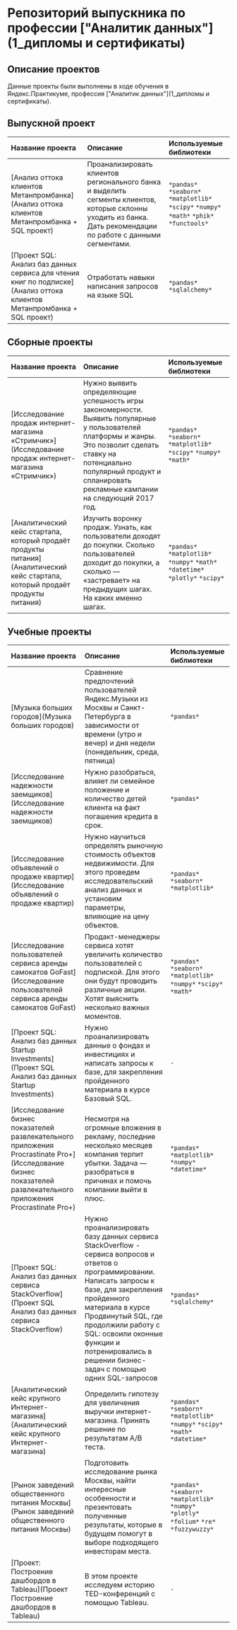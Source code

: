 # Репозиторий выпускника по профессии ["Аналитик данных"](1_дипломы и сертификаты)


## Описание проектов

Данные проекты были выполнены в ходе обучения в Яндекс.Практикуме, профессия ["Аналитик данных"](1_дипломы и сертификаты).

## Выпускной проект

| Название проекта | Описание | Используемые библиотеки | 
| :---------------------- | :---------------------- | :---------------------- |
| [Анализ оттока клиентов Метанпромбанка](Анализ оттока клиентов Метанпромбанка + SQL проект) | Проанализировать клиентов регионального банка и выделить сегменты клиентов, которые склонны уходить из банка. Дать рекомендации по работе с данными сегментами. | `*pandas*` `*seaborn*` `*matplotlib*` `*scipy*` `*numpy*` `*math*` `*phik*` `*functools*` |
| [Проект SQL: Анализ баз данных сервиса для чтения книг по подписке](Анализ оттока клиентов Метанпромбанка + SQL проект) | Отработать навыки написания запросов на языке SQL | `*pandas*` `*sqlalchemy*` |

## Сборные проекты

| Название проекта | Описание | Используемые библиотеки | 
| :---------------------- | :---------------------- | :---------------------- |
| [Исследование продаж интернет-магазина «Стримчик»](Исследование продаж интернет-магазина «Стримчик») | Нужно выявить определяющие успешность игры закономерности. Выявить популярные у пользователей платформы и жанры. Это позволит сделать ставку на потенциально популярный продукт и спланировать рекламные кампании на следующий 2017 год. | `*pandas*` `*seaborn*` `*matplotlib*` `*scipy*` `*numpy*` `*math*` |
| [Аналитический кейс стартапа, который продаёт продукты питания](Аналитический кейс стартапа, который продаёт продукты питания) | Изучить воронку продаж. Узнать, как пользователи доходят до покупки. Сколько пользователей доходит до покупки, а сколько — «застревает» на предыдущих шагах. На каких именно шагах. | `*pandas*` `*matplotlib*` `*numpy*` `*math*` `*datetime*` `*plotly*` `*scipy*` |


## Учебные проекты

| Название проекта | Описание | Используемые библиотеки | 
| :---------------------- | :---------------------- | :---------------------- |
| [Музыка больших городов](Музыка больших городов) | Сравнение предпочтений пользователей Яндекс.Музыки из Москвы и Санкт-Петербурга в зависимости от времени (утро и вечер) и дня недели (понедельник, среда, пятница)| `*pandas*` |
| [Исследование надежности заемщиков](Исследование надежности заемщиков) | Нужно разобраться, влияет ли семейное положение и количество детей клиента на факт погашения кредита в срок.| `*pandas*` |
| [Исследование объявлений о продаже квартир](Исследование объявлений о продаже квартир) | Нужно научиться определять рыночную стоимость объектов недвижимости. Для этого проведем исследовательский анализ данных и установим параметры, влияющие на цену объектов.| `*pandas*` `*seaborn*` `*matplotlib*` |
| [Исследование пользователей сервиса аренды самокатов GoFast](Исследование пользователей сервиса аренды самокатов GoFast) | Продакт-менеджеры сервиса хотят увеличить количество пользователей с подпиской. Для этого они будут проводить различные акции. Хотят выяснить несколько важных моментов. | `*pandas*` `*seaborn*` `*matplotlib*` `*numpy*` `*scipy*` `*math*` |
| [Проект SQL: Анализ баз данных Startup Investments](Проект SQL Анализ баз данных Startup Investments) | Нужно проанализировать данные о фондах и инвестициях и написать запросы к базе, для закрепления пройденного материала в курсе Базовый SQL. | `-` |
| [Исследование бизнес показателей развлекательного приложения Procrastinate Pro+](Исследование бизнес показателей развлекательного приложения Procrastinate Pro+) | Несмотря на огромные вложения в рекламу, последние несколько месяцев компания терпит убытки. Задача — разобраться в причинах и помочь компании выйти в плюс. | `*pandas*` `*matplotlib*` `*numpy*` `*datetime*` |
| [Проект SQL: Анализ баз данных сервиса StackOverflow](Проект SQL Анализ баз данных сервиса StackOverflow) | Нужно проанализировать базу данных сервиса StackOverflow - сервиса вопросов и ответов о программировании. Написать запросы к базе, для закрепления пройденного материала в курсе Продвинутый SQL, где продолжили работу с SQL: освоили оконные функции и потренировались в решении бизнес-задач с помощью одних SQL-запросов| `*pandas*` `*sqlalchemy*` |
| [Аналитический кейс крупного Интернет-магазина](Аналитический кейс крупного Интернет-магазина) | Определить гипотезу для увеличения выручки интернет-магазина. Принять решение по результатам А/В теста. | `*pandas*` `*seaborn*` `*matplotlib*` `*numpy*` `*scipy*` `*math*` `*datetime*` |
| [Рынок заведений общественного питания Москвы](Рынок заведений общественного питания Москвы) | Подготовить исследование рынка Москвы, найти интересные особенности и презентовать полученные результаты, которые в будущем помогут в выборе подходящего инвесторам места. | `*pandas*` `*seaborn*` `*matplotlib*` `*numpy*` `*plotly*` `*folium*` `*re*` `*fuzzywuzzy*` |
| [Проект: Построение дашбордов в Tableau](Проект Построение дашбордов в Tableau) | В этом проекте исследуем историю TED-конференций с помощью Tableau. | `-` |